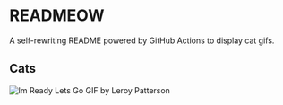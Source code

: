 # READMEOW

A self-rewriting README powered by GitHub Actions to display cat gifs.

## Cats

![Im Ready Lets Go GIF by Leroy Patterson](https://media2.giphy.com/media/CjmvTCZf2U3p09Cn0h/200.gif?cid=9acd02dagfkyxdi0uv71kee3afv4do57vyfi7bzalhql30t0&ep=v1_gifs_search&rid=200.gif&ct=g)
